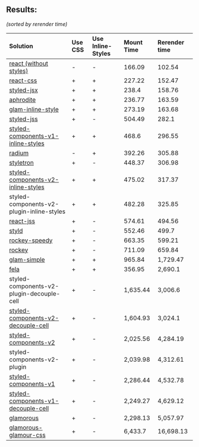 ## Results:
*(sorted by rerender time)*

Solution | Use CSS | Use Inline-Styles | Mount Time | Rerender time
:--- | :--- | :--- | :--- | :---
[react (without styles)](https://github.com/facebook/react) | - | - | 166.09 | 102.54
[react-css](https://github.com/facebook/react) | + | + | 227.22 | 152.47
[styled-jsx](https://github.com/zeit/styled-jsx) | + | + | 238.4 | 158.76
[aphrodite](https://github.com/Khan/aphrodite) | + | + | 236.77 | 163.59
[glam-inline-style](https://github.com/threepointone/glam) | + | + | 273.19 | 163.68
[styled-jss](https://github.com/cssinjs/styled-jss) | + | - | 504.49 | 282.1
[styled-components-v1-inline-styles](https://github.com/styled-components/styled-components) | + | + | 468.6 | 296.55
[radium](https://github.com/FormidableLabs/radium) | - | + | 392.26 | 305.88
[styletron](https://github.com/rtsao/styletron) | + | - | 448.37 | 306.98
[styled-components-v2-inline-styles](https://github.com/styled-components/styled-components/tree/v2) | + | + | 475.02 | 317.37
styled-components-v2-plugin-inline-styles | + | + | 482.28 | 325.85
[react-jss](https://github.com/cssinjs/react-jss) | + | - | 574.61 | 494.56
[styld](https://github.com/lttb/styld) | + | - | 552.46 | 499.7
[rockey-speedy](https://github.com/tuchk4/rockey) | + | - | 663.35 | 599.21
[rockey](https://github.com/tuchk4/rockey) | + | - | 711.09 | 659.84
[glam-simple](https://github.com/threepointone/glam) | + | + | 965.84 | 1,729.47
[fela](https://github.com/rofrischmann/fela/) | + | + | 356.95 | 2,690.1
styled-components-v2-plugin-decouple-cell | + | - | 1,635.44 | 3,006.6
[styled-components-v2-decouple-cell](https://github.com/styled-components/styled-components/tree/v2) | + | - | 1,604.93 | 3,024.1
[styled-components-v2](https://github.com/styled-components/styled-components/tree/v2) | + | - | 2,025.56 | 4,284.19
styled-components-v2-plugin | + | - | 2,039.98 | 4,312.61
[styled-components-v1](https://github.com/styled-components/styled-components) | + | - | 2,286.44 | 4,532.78
[styled-components-v1-decouple-cell](https://github.com/styled-components/styled-components) | + | - | 2,249.27 | 4,629.12
[glamorous](https://github.com/paypal/glamorous) | + | - | 2,298.13 | 5,057.97
[glamorous-glamour-css](https://github.com/paypal/glamorous) | + | - | 6,433.7 | 16,698.13
